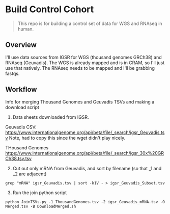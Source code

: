 # Build Control Cohort
> This repo is for building a control set of data for WGS and RNAseq in human.

## Overview
I'll use data sources from IGSR for WGS (thousand genomes GRCh38) and RNAseq (Geuvadis). The WGS is already mapped and is in CRAM, so I'll just use that natively. The RNAseq needs to be mapped and I'll be grabbing fastqs.


## Workflow

Info for merging Thousand Genomes and Geuvadis TSVs and making a download script

1. Data sheets downloaded from IGSR.

Geuvadis CSV:
https://www.internationalgenome.org/api/beta/file/_search/igsr_Geuvadis.tsv
Note, had to copy this since the wget didn't play nicely.


THousand Genomes
https://www.internationalgenome.org/api/beta/file/_search/igsr_30x%20GRCh38.tsv.tsv


2. Cut out only mRNA from Geuvadis, and sort by filename (so that _1 and _2 are adjacent)

```
grep "mRNA" igsr_Geuvadis.tsv | sort -k1V - > igsr_Geuvadis_Subset.tsv
```

3. Run the join python script
```
python JoinTSVs.py -1 ThousandGenomes.tsv -2 igsr_Geuvadis_mRNA.tsv -O Merged.tsv -B DownloadMerged.sh 
```

